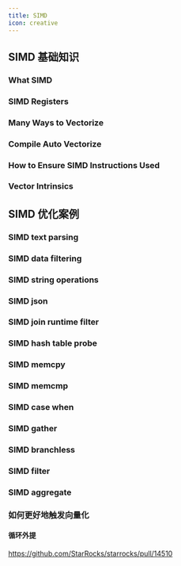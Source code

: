 ```yaml
---
title: SIMD
icon: creative
---
```


## SIMD 基础知识

### What SIMD

### SIMD Registers

### Many Ways to Vectorize

### Compile Auto Vectorize

### How to Ensure SIMD Instructions Used

### Vector Intrinsics

## SIMD 优化案例

### SIMD text parsing

### SIMD data filtering

### SIMD string operations

### SIMD json

### SIMD join runtime filter

### SIMD hash table probe

### SIMD memcpy

### SIMD memcmp

### SIMD case when

### SIMD gather

### SIMD branchless

### SIMD filter

### SIMD aggregate

### 如何更好地触发向量化

#### 循环外提

<https://github.com/StarRocks/starrocks/pull/14510>


